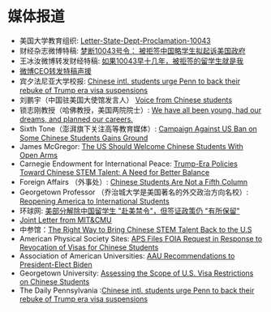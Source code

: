 # 媒体报道
- 美国大学教育组织: [Letter-State-Dept-Proclamation-10043](https://www.acenet.edu/Documents/Letter-State-Dept-Proclamation-10043-061021.pdf)
- 财经杂志微博特稿: [梦断10043号令： 被拒签中国略学生拟起诉美国政府](https://m.weibo.cn/1684012053/4646253742788686)
- 王冰汝微博转发财经特稿: [如果10043早十几年，被拒签的留学生就是我](https://m.weibo.cn/2174585797/4646485893316992)
- [微博CEO转发特稿声援](https://m.weibo.cn/1111681197/4646614302724139)
- 宾夕法尼亚大学校报: [Chinese intl. students urge Penn to back their rebuke of Trump era visa suspensions](https://www.thedp.com/article/2021/06/proclamation-10043-chinese-penn-students)
- 刘鹏宇（中国驻美国大使馆发言人） [Voice from Chinese students](https://twitter.com/SpoxCHNinUS/status/1397582046042550273?s=20)
- 锁志刚教授（哈佛教授，美国两院院士）: [We have all been young, had our dreams, and planned our careers.](https://twitter.com/zhigangsuo/status/1397280749817106437?s=09)
- Sixth Tone（澎湃旗下关注高等教育媒体）: [Campaign Against US Ban on Some Chinese Students Gains Ground](https://mp.weixin.qq.com/s/cn8KTdkln7mmeUTP4rbmfA)
- James McGregor: [The US Should Welcome Chinese Students With Open Arms](https://www.linkedin.com/pulse/us-should-welcome-chinese-students-open-arms-james-mcgregor/?trackingId=5xbIA%2B9GYIHAn7p3nAA2kg%3D%3D)
- Carnegie Endowment for International Peace: [Trump-Era Policies Toward Chinese STEM Talent: A Need for Better Balance](https://carnegieendowment.org/2021/03/25/trump-era-policies-toward-chinese-stem-talent-need-for-better-balance-pub-84137)
- Foreign Affairs （外事处）: [Chinese Students Are Not a Fifth Column](https://www.foreignaffairs.com/articles/united-states/2021-04-23/chinese-students-are-not-fifth-column)
- Georgetown Professor （乔治城大学是美国著名的外交政治方向名校）: [Reopening America to International Students](https://datacatalyst.org/wp-content/uploads/2021/04/Reopening-America-to-International-Students-V4.pdf)
- 环球网: [美部分解除中国留学生 "赴美禁令"，但签证政策仍 "有所保留"](https://m.weibo.cn/status/4631761194323781)
- [Joint Letter from MIT&CMU](https://gsc.mit.edu/wp-content/uploads/2020/12/Letter-from-Graduate-Student-Governments-on-Priorities-for-the-DHS-and-DOS-Transition-Teams.pdf)
- 中参馆：[The Right Way to Bring Chinese STEM Talent Back to the U.S](https://www.chinafile.com/reporting-opinion/viewpoint/right-way-bring-chinese-stem-talent-back-us)
- American Physical Society Sites: [APS Files FOIA Request in Response to Revocation of Visas for Chinese Students](https://www.aps.org/policy/analysis/foia-request.cfm)
- Association of American Universities: [AAU Recommendations to President-Elect Biden](https://www.aau.edu/sites/default/files/AAU-Files/Key-Issues/AAU_Recommendations_to_President-elect_Biden.pdf)
- Georgetown University: [Assessing the Scope of U.S. Visa Restrictions on Chinese Students](https://cset.georgetown.edu/publication/assessing-the-scope-of-u-s-visa-restrictions-on-chinese-students/)
- The Daily Pennsylvania :[Chinese intl. students urge Penn to back their rebuke of Trump era visa suspensions](https://www.thedp.com/article/2021/06/proclamation-10043-chinese-penn-students)